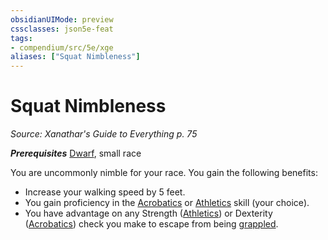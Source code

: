 ```yaml
---
obsidianUIMode: preview
cssclasses: json5e-feat
tags:
- compendium/src/5e/xge
aliases: ["Squat Nimbleness"]
---
```

# Squat Nimbleness
*Source: Xanathar's Guide to Everything p. 75*  

***Prerequisites*** [Dwarf](../../races/dwarf.md#), small race

You are uncommonly nimble for your race. You gain the following benefits:

- Increase your walking speed by 5 feet.  
- You gain proficiency in the [Acrobatics](../../../Rules%20&%20Options/5e%20Rules/skills.md##Acrobatics) or [Athletics](../../../Rules%20&%20Options/5e%20Rules/skills.md##Athletics) skill (your choice).  
- You have advantage on any Strength ([Athletics](../../../Rules%20&%20Options/5e%20Rules/skills.md.md##Athletics)) or Dexterity ([Acrobatics](../../../Rules%20&%20Options/5e%20Rules/skills.md.md##Acrobatics)) check you make to escape from being [grappled](../../../Rules%20&%20Options/5e%20Rules/conditions.md##grappled).